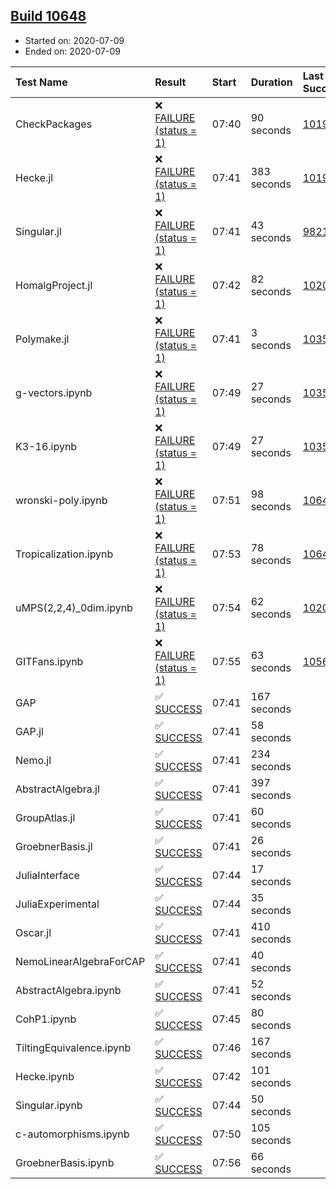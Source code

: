 ## [Build 10648](https://oscarci.mathematik.uni-kl.de/job/oscar/10648/)

* Started on: 2020-07-09
* Ended on: 2020-07-09

| Test Name    | Result | Start | Duration | Last Success | First Failure |
|:-------------|:-------|:------|:---------|:-------------|:--------------|
| CheckPackages | ❌ [FAILURE (status = 1)](https://oscarci.mathematik.uni-kl.de/job/oscar/10648/artifact/logs/build-10648/CheckPackages.log) | 07:40 | 90 seconds | [10197](https://oscarci.mathematik.uni-kl.de/job/oscar/10197/) | [10198](https://oscarci.mathematik.uni-kl.de/job/oscar/10198/) |
| Hecke.jl | ❌ [FAILURE (status = 1)](https://oscarci.mathematik.uni-kl.de/job/oscar/10648/artifact/logs/build-10648/Hecke.jl.log) | 07:41 | 383 seconds | [10197](https://oscarci.mathematik.uni-kl.de/job/oscar/10197/) | [10198](https://oscarci.mathematik.uni-kl.de/job/oscar/10198/) |
| Singular.jl | ❌ [FAILURE (status = 1)](https://oscarci.mathematik.uni-kl.de/job/oscar/10648/artifact/logs/build-10648/Singular.jl.log) | 07:41 | 43 seconds | [9821](https://oscarci.mathematik.uni-kl.de/job/oscar/9821/) | [9822](https://oscarci.mathematik.uni-kl.de/job/oscar/9822/) |
| HomalgProject.jl | ❌ [FAILURE (status = 1)](https://oscarci.mathematik.uni-kl.de/job/oscar/10648/artifact/logs/build-10648/HomalgProject.jl.log) | 07:42 | 82 seconds | [10209](https://oscarci.mathematik.uni-kl.de/job/oscar/10209/) | [10210](https://oscarci.mathematik.uni-kl.de/job/oscar/10210/) |
| Polymake.jl | ❌ [FAILURE (status = 1)](https://oscarci.mathematik.uni-kl.de/job/oscar/10648/artifact/logs/build-10648/Polymake.jl.log) | 07:41 | 3 seconds | [10356](https://oscarci.mathematik.uni-kl.de/job/oscar/10356/) | [10357](https://oscarci.mathematik.uni-kl.de/job/oscar/10357/) |
| g-vectors.ipynb | ❌ [FAILURE (status = 1)](https://oscarci.mathematik.uni-kl.de/job/oscar/10648/artifact/logs/build-10648/g-vectors.ipynb.log) | 07:49 | 27 seconds | [10356](https://oscarci.mathematik.uni-kl.de/job/oscar/10356/) | [10357](https://oscarci.mathematik.uni-kl.de/job/oscar/10357/) |
| K3-16.ipynb | ❌ [FAILURE (status = 1)](https://oscarci.mathematik.uni-kl.de/job/oscar/10648/artifact/logs/build-10648/K3-16.ipynb.log) | 07:49 | 27 seconds | [10356](https://oscarci.mathematik.uni-kl.de/job/oscar/10356/) | [10357](https://oscarci.mathematik.uni-kl.de/job/oscar/10357/) |
| wronski-poly.ipynb | ❌ [FAILURE (status = 1)](https://oscarci.mathematik.uni-kl.de/job/oscar/10648/artifact/logs/build-10648/wronski-poly.ipynb.log) | 07:51 | 98 seconds | [10647](https://oscarci.mathematik.uni-kl.de/job/oscar/10647/) | [10648](https://oscarci.mathematik.uni-kl.de/job/oscar/10648/) |
| Tropicalization.ipynb | ❌ [FAILURE (status = 1)](https://oscarci.mathematik.uni-kl.de/job/oscar/10648/artifact/logs/build-10648/Tropicalization.ipynb.log) | 07:53 | 78 seconds | [10641](https://oscarci.mathematik.uni-kl.de/job/oscar/10641/) | [10642](https://oscarci.mathematik.uni-kl.de/job/oscar/10642/) |
| uMPS(2,2,4)_0dim.ipynb | ❌ [FAILURE (status = 1)](https://oscarci.mathematik.uni-kl.de/job/oscar/10648/artifact/logs/build-10648/uMPS-2-2-4-_0dim.ipynb.log) | 07:54 | 62 seconds | [10209](https://oscarci.mathematik.uni-kl.de/job/oscar/10209/) | [10210](https://oscarci.mathematik.uni-kl.de/job/oscar/10210/) |
| GITFans.ipynb | ❌ [FAILURE (status = 1)](https://oscarci.mathematik.uni-kl.de/job/oscar/10648/artifact/logs/build-10648/GITFans.ipynb.log) | 07:55 | 63 seconds | [10566](https://oscarci.mathematik.uni-kl.de/job/oscar/10566/) | [10567](https://oscarci.mathematik.uni-kl.de/job/oscar/10567/) |
| GAP | ✅ [SUCCESS](https://oscarci.mathematik.uni-kl.de/job/oscar/10648/artifact/logs/build-10648/GAP.log) | 07:41 | 167 seconds |  |  |
| GAP.jl | ✅ [SUCCESS](https://oscarci.mathematik.uni-kl.de/job/oscar/10648/artifact/logs/build-10648/GAP.jl.log) | 07:41 | 58 seconds |  |  |
| Nemo.jl | ✅ [SUCCESS](https://oscarci.mathematik.uni-kl.de/job/oscar/10648/artifact/logs/build-10648/Nemo.jl.log) | 07:41 | 234 seconds |  |  |
| AbstractAlgebra.jl | ✅ [SUCCESS](https://oscarci.mathematik.uni-kl.de/job/oscar/10648/artifact/logs/build-10648/AbstractAlgebra.jl.log) | 07:41 | 397 seconds |  |  |
| GroupAtlas.jl | ✅ [SUCCESS](https://oscarci.mathematik.uni-kl.de/job/oscar/10648/artifact/logs/build-10648/GroupAtlas.jl.log) | 07:41 | 60 seconds |  |  |
| GroebnerBasis.jl | ✅ [SUCCESS](https://oscarci.mathematik.uni-kl.de/job/oscar/10648/artifact/logs/build-10648/GroebnerBasis.jl.log) | 07:41 | 26 seconds |  |  |
| JuliaInterface | ✅ [SUCCESS](https://oscarci.mathematik.uni-kl.de/job/oscar/10648/artifact/logs/build-10648/JuliaInterface.log) | 07:44 | 17 seconds |  |  |
| JuliaExperimental | ✅ [SUCCESS](https://oscarci.mathematik.uni-kl.de/job/oscar/10648/artifact/logs/build-10648/JuliaExperimental.log) | 07:44 | 35 seconds |  |  |
| Oscar.jl | ✅ [SUCCESS](https://oscarci.mathematik.uni-kl.de/job/oscar/10648/artifact/logs/build-10648/Oscar.jl.log) | 07:41 | 410 seconds |  |  |
| NemoLinearAlgebraForCAP | ✅ [SUCCESS](https://oscarci.mathematik.uni-kl.de/job/oscar/10648/artifact/logs/build-10648/NemoLinearAlgebraForCAP.log) | 07:41 | 40 seconds |  |  |
| AbstractAlgebra.ipynb | ✅ [SUCCESS](https://oscarci.mathematik.uni-kl.de/job/oscar/10648/artifact/logs/build-10648/AbstractAlgebra.ipynb.log) | 07:41 | 52 seconds |  |  |
| CohP1.ipynb | ✅ [SUCCESS](https://oscarci.mathematik.uni-kl.de/job/oscar/10648/artifact/logs/build-10648/CohP1.ipynb.log) | 07:45 | 80 seconds |  |  |
| TiltingEquivalence.ipynb | ✅ [SUCCESS](https://oscarci.mathematik.uni-kl.de/job/oscar/10648/artifact/logs/build-10648/TiltingEquivalence.ipynb.log) | 07:46 | 167 seconds |  |  |
| Hecke.ipynb | ✅ [SUCCESS](https://oscarci.mathematik.uni-kl.de/job/oscar/10648/artifact/logs/build-10648/Hecke.ipynb.log) | 07:42 | 101 seconds |  |  |
| Singular.ipynb | ✅ [SUCCESS](https://oscarci.mathematik.uni-kl.de/job/oscar/10648/artifact/logs/build-10648/Singular.ipynb.log) | 07:44 | 50 seconds |  |  |
| c-automorphisms.ipynb | ✅ [SUCCESS](https://oscarci.mathematik.uni-kl.de/job/oscar/10648/artifact/logs/build-10648/c-automorphisms.ipynb.log) | 07:50 | 105 seconds |  |  |
| GroebnerBasis.ipynb | ✅ [SUCCESS](https://oscarci.mathematik.uni-kl.de/job/oscar/10648/artifact/logs/build-10648/GroebnerBasis.ipynb.log) | 07:56 | 66 seconds |  |  |
